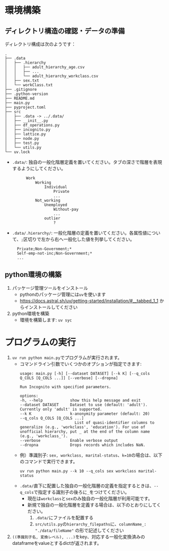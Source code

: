 # 環境構築
## ディレクトリ構造の確認・データの準備
ディレクトリ構成は次のようです：
```
.
├── .data
│   ├── .hierarchy
│   │   ├── adult_hierarchy_age.csv
│   │   ├── ...
│   │   └── adult_hierarchy_workclass.csv
│   ├── sex.txt
│   └── workClass.txt
├── .gitignore
├── .python-version
├── README.md
├── main.py
├── pyproject.toml
├── src
│   ├── .data -> ../.data/
│   ├── __init__.py
│   ├── df_operations.py
│   ├── incognito.py
│   ├── lattice.py
│   ├── node.py
│   ├── test.py
│   └── utils.py
└── uv.lock
```
- `.data/`: 独自の一般化階層定義を置いてください。タブの深さで階層を表現するようにしてください。
  ```
        Work
            Working
                Individual
                    Private
                    ...
            Not_working
                Unemployed
                    Without-pay
                    ...
                outlier
                    ?
  ```
- `.data/.hierarchy/`: 一般化階層の定義を置いてください。各属性値について、`;`区切りで左から右へ一般化した値を列挙してください。
  ```
    Private;Non-Government;*
    Self-emp-not-inc;Non-Government;*
    ...
  ```
## python環境の構築
1. パッケージ管理ツールをインストール
   - pythonのパッケージ管理には`uv`を使います
   - https://docs.astral.sh/uv/getting-started/installation/#__tabbed_1_1 からインストールしてください　
2. python環境を構築
   - 環境を構築します: `uv syc`
# プログラムの実行
1. `uv run python main.py`でプログラムが実行されます。
   - コマンドライン引数でいくつかのオプションが指定できます:
        ```
        usage: main.py [-h] [--dataset DATASET] [--k K] [--q_cols Q_COLS [Q_COLS ...]] [--verbose] [--dropna]

        Run Incognito with specified parameters.

        options:
        -h, --help            show this help message and exit
        --dataset DATASET     Dataset to use (default: 'adult'). Currently only 'adult' is supported.
        --k K                 k-anonymity parameter (default: 20)
        --q_cols Q_COLS [Q_COLS ...]
                                List of quasi-identifier columns to generalize (e.g., 'workclass', 'education'). For use of unofficial hierarchy, put _ at the end of the column name (e.g., 'workclass_').
        --verbose             Enable verbose output
        --dropna              Drops records which includes NaN.
        ```
    - 例）準識別子: `sex, workclass, marital-status`、`k=10`の場合は、以下のコマンドで実行できます。
        ```
        uv run python main.py --k 10 --q_cols sex workclass marital-status
        ```
    - `.data/`直下に配置した独自の一般化階層の定義を指定するときは、`--q_cols`で指定する識別子の後ろに`_`をつけてください。
      - 現在は`workclass`と`sex`のみ独自の一般化階層が利用可能です。
      - 新規で独自の一般化階層を定義する場合は、以下のとおりにしてください。
        1. `.data/`にファイルを配置する
        2. `src/utils.py`の`hierarchy_filepaths`に、`columnName_: "./data/fileName"` の形で記述してください
2. `((準識別子名, 変換レベル), ...)`をkey、対応する一般化変換済みのdataframeをvalueとするdictが返されます。